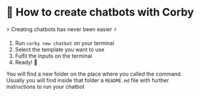 # 🤖 How to create chatbots with Corby

⚡ Creating chatbots has never been easier ⚡

1. Run `corby new chatbot` on your terminal
2. Select the template you want to use
3. Fulfil the inputs on the terminal
4. Ready! 🚀

You will find a new folder on the place where you called the command. Usually you will find inside that folder a `README.md` file with further instructions to run your chatbot